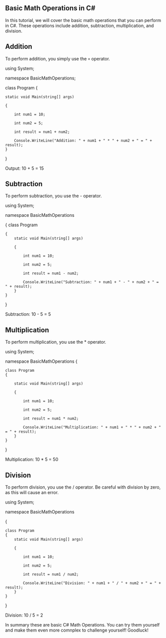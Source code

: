 ## Basic Math Operations in C# 
In this tutorial, we will cover the basic math operations that you can perform in C#. These operations include addition, subtraction, multiplication, and division. 
## Addition

To perform addition, you simply use the `+` operator. 

 using System;
 
namespace BasicMathOperations;

 class Program
{

    static void Main(string[] args)
    
    {
    
        int num1 = 10;
        
        int num2 = 5;
        
        int result = num1 + num2;

        Console.WriteLine("Addition: " + num1 + " * " + num2 + " = " + result);
    }
}
  

Output: 10 + 5 = 15

## Subtraction

To perform subtraction, you use the - operator.



using System;

namespace BasicMathOperations

{
    class Program
    
    {
        static void Main(string[] args)
        
        {
        
            int num1 = 10;
            
            int num2 = 5;
            
            int result = num1 - num2;

            Console.WriteLine("Subtraction: " + num1 + " - " + num2 + " = " + result);
        }
    }
}


Subtraction: 10 - 5 = 5

## Multiplication

To perform multiplication, you use the * operator.



using System;

namespace BasicMathOperations
{

    class Program
    {
    
        static void Main(string[] args)
        
        {
        
            int num1 = 10;
            
            int num2 = 5;
            
            int result = num1 * num2;

            Console.WriteLine("Multiplication: " + num1 + " * " + num2 + " = " + result);
        }
    }
}

Multiplication: 10 * 5 = 50


## Division

To perform division, you use the / operator. Be careful with division by zero, as this will cause an error.

using System;

namespace BasicMathOperations

{

    class Program
    {
        static void Main(string[] args)
        
        {
        
            int num1 = 10;
            
            int num2 = 5;
            
            int result = num1 / num2;

            Console.WriteLine("Division: " + num1 + " / " + num2 + " = " + result);
        }
    }
}

Division: 10 / 5 = 2

In summary these are basic C# Math Operations. You can try them yourself and make them even more comnplex to challenge yourself! Goodluck!
